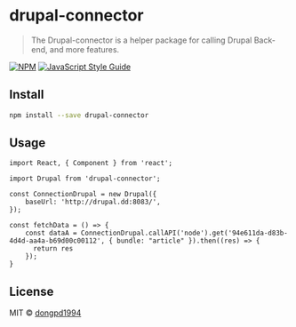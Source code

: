 # drupal-connector

> The Drupal-connector is a helper package for calling Drupal Back-end, and more features.

[![NPM](https://img.shields.io/npm/v/drupal-connector.svg)](https://www.npmjs.com/package/drupal-connector) [![JavaScript Style Guide](https://img.shields.io/badge/code_style-standard-brightgreen.svg)](https://standardjs.com)

## Install

```bash
npm install --save drupal-connector
```

## Usage

```tsx
import React, { Component } from 'react';

import Drupal from 'drupal-connector';

const ConnectionDrupal = new Drupal({
    baseUrl: 'http://drupal.dd:8083/',
});

const fetchData = () => {
    const dataA = ConnectionDrupal.callAPI('node').get('94e611da-d83b-4d4d-aa4a-b69d00c00112', { bundle: "article" }).then((res) => {
      return res
    });
}
```

## License

MIT © [dongpd1994](https://github.com/dongpd1994)
